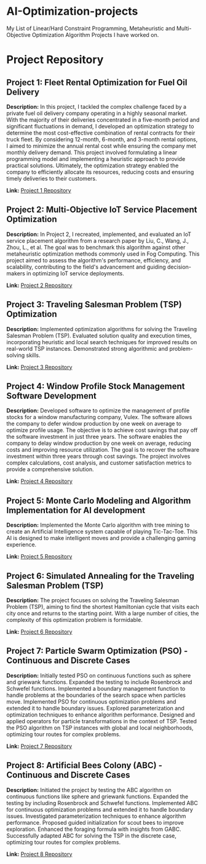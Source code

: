 # AI-Optimization-projects
My List of Linear/Hard Constraint Programming, Metaheuristic and Multi-Objective Optimization Algorithm Projects I have worked on.


# Project Repository

## Project 1: Fleet Rental Optimization for Fuel Oil Delivery
**Description:** In this project, I tackled the complex challenge faced by a private fuel oil delivery company operating in a highly seasonal market. With the majority of their deliveries concentrated in a five-month period and significant fluctuations in demand, I developed an optimization strategy to determine the most cost-effective combination of rental contracts for their truck fleet. By considering 12-month, 6-month, and 3-month rental options, I aimed to minimize the annual rental cost while ensuring the company met monthly delivery demand. This project involved formulating a linear programming model and implementing a heuristic approach to provide practical solutions. Ultimately, the optimization strategy enabled the company to efficiently allocate its resources, reducing costs and ensuring timely deliveries to their customers.

**Link:** [Project 1 Repository](insert_link_here)

## Project 2: Multi-Objective IoT Service Placement Optimization
**Description:** In Project 2, I recreated, implemented, and evaluated an IoT service placement algorithm from a research paper by Liu, C., Wang, J., Zhou, L., et al. The goal was to benchmark this algorithm against other metaheuristic optimization methods commonly used in Fog Computing. This project aimed to assess the algorithm's performance, efficiency, and scalability, contributing to the field's advancement and guiding decision-makers in optimizing IoT service deployments.

**Link:** [Project 2 Repository](insert_link_here)

## Project 3: Traveling Salesman Problem (TSP) Optimization
**Description:** Implemented optimization algorithms for solving the Traveling Salesman Problem (TSP). Evaluated solution quality and execution times, incorporating heuristic and local search techniques for improved results on real-world TSP instances. Demonstrated strong algorithmic and problem-solving skills.

**Link:** [Project 3 Repository](insert_link_here)

## Project 4: Window Profile Stock Management Software Development
**Description:** Developed software to optimize the management of profile stocks for a window manufacturing company, Vulex. The software allows the company to defer window production by one week on average to optimize profile usage. The objective is to achieve cost savings that pay off the software investment in just three years. The software enables the company to delay window production by one week on average, reducing costs and improving resource utilization. The goal is to recover the software investment within three years through cost savings. The project involves complex calculations, cost analysis, and customer satisfaction metrics to provide a comprehensive solution.

**Link:** [Project 4 Repository](insert_link_here)

## Project 5: Monte Carlo Modeling and Algorithm Implementation for AI development
**Description:** Implemented the Monte Carlo algorithm with tree mining to create an Artificial Intelligence system capable of playing Tic-Tac-Toe. This AI is designed to make intelligent moves and provide a challenging gaming experience.

**Link:** [Project 5 Repository](insert_link_here)

## Project 6: Simulated Annealing for the Traveling Salesman Problem (TSP)
**Description:** The project focuses on solving the Traveling Salesman Problem (TSP), aiming to find the shortest Hamiltonian cycle that visits each city once and returns to the starting point. With a large number of cities, the complexity of this optimization problem is formidable.

**Link:** [Project 6 Repository](insert_link_here)

## Project 7: Particle Swarm Optimization (PSO) - Continuous and Discrete Cases
**Description:** Initially tested PSO on continuous functions such as sphere and griewank functions. Expanded the testing to include Rosenbrock and Schwefel functions. Implemented a boundary management function to handle problems at the boundaries of the search space when particles move. Implemented PSO for continuous optimization problems and extended it to handle boundary issues. Explored parameterization and optimization techniques to enhance algorithm performance. Designed and applied operators for particle transformations in the context of TSP. Tested the PSO algorithm on TSP instances with global and local neighborhoods, optimizing tour routes for complex problems.

**Link:** [Project 7 Repository](insert_link_here)

## Project 8: Artificial Bees Colony (ABC) - Continuous and Discrete Cases
**Description:** Initiated the project by testing the ABC algorithm on continuous functions like sphere and griewank functions. Expanded the testing by including Rosenbrock and Schwefel functions. Implemented ABC for continuous optimization problems and extended it to handle boundary issues. Investigated parameterization techniques to enhance algorithm performance. Proposed guided initialization for scout bees to improve exploration. Enhanced the foraging formula with insights from GABC. Successfully adapted ABC for solving the TSP in the discrete case, optimizing tour routes for complex problems.

**Link:** [Project 8 Repository](insert_link_here)




